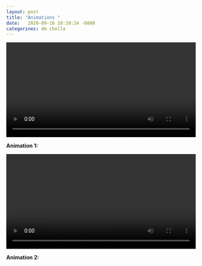```yaml
---
layout: post
title: "Animations "
date:   2020-09-16 10:10:24 -0800
categorines: dm cholla
---
```





<div style="text-align: center">
<video src="{{ site.url }}assets/videos/zeldovich_black.mp4" width="100%"  height="auto" controls preload> </video>
</div>

**Animation 1:**





<div style="text-align: center">
<video src="{{ site.url }}assets/videos/dm_50Mpc_projection_nyx_cholla.mp4" width="100%"  height="auto" controls preload> </video>
</div>

**Animation 2:**

